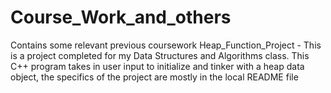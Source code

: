 # Course_Work_and_others
 Contains some relevant previous coursework
 Heap_Function_Project - This is a project completed for my Data Structures and Algorithms class. This C++ program takes in user input to initialize and tinker with a heap data object, the specifics of the project are mostly in the local README file
 
